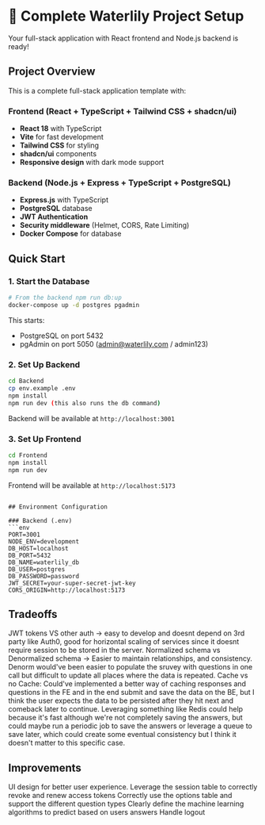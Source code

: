 # 🎉 Complete Waterlily Project Setup

Your full-stack application with React frontend and Node.js backend is ready!

## Project Overview

This is a complete full-stack application template with:

### Frontend (React + TypeScript + Tailwind CSS + shadcn/ui)
- **React 18** with TypeScript
- **Vite** for fast development
- **Tailwind CSS** for styling
- **shadcn/ui** components
- **Responsive design** with dark mode support

### Backend (Node.js + Express + TypeScript + PostgreSQL)
- **Express.js** with TypeScript
- **PostgreSQL** database
- **JWT Authentication**
- **Security middleware** (Helmet, CORS, Rate Limiting)
- **Docker Compose** for database

## Quick Start

### 1. Start the Database

```bash
# From the backend npm run db:up
docker-compose up -d postgres pgadmin
```

This starts:
- PostgreSQL on port 5432
- pgAdmin on port 5050 (admin@waterlily.com / admin123)

### 2. Set Up Backend

```bash
cd Backend
cp env.example .env
npm install
npm run dev (this also runs the db command)
```

Backend will be available at `http://localhost:3001`

### 3. Set Up Frontend

```bash
cd Frontend
npm install
npm run dev
```

Frontend will be available at `http://localhost:5173`

```

## Environment Configuration

### Backend (.env)
```env
PORT=3001
NODE_ENV=development
DB_HOST=localhost
DB_PORT=5432
DB_NAME=waterlily_db
DB_USER=postgres
DB_PASSWORD=password
JWT_SECRET=your-super-secret-jwt-key
CORS_ORIGIN=http://localhost:5173
```

## Tradeoffs

JWT tokens VS other auth -> easy to develop and doesnt depend on 3rd party like Auth0, good for horizontal scaling of services since it doesnt
require session to be stored in the server.
Normalized schema vs Denormalized schema -> Easier to maintain relationships, and consistency. Denorm would've been easier to populate the sruvey with questions in one call but difficult to update all places where the data is repeated.
Cache vs no Cache: Could've implemented a better way of caching responses and questions in the FE and in the end submit and save the data on the BE, but I think the user expects the data to be persisted after they hit next and comeback later to continue. Leveraging something like Redis could help because it's fast although we're not completely saving the answers, but could maybe run a periodic job to save the answers or leverage a queue to save later, which could create some eventual consistency but I think it doesn't matter to this specific case.

## Improvements
UI design for better user experience.
Leverage the session table to correctly revoke and renew access tokens
Correctly use the options table and support the different question types
Clearly define the machine learning algorithms to predict based on users answers
Handle logout




